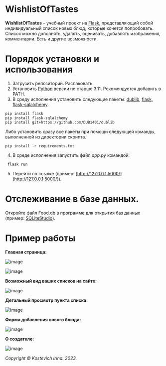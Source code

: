 # WishlistOfTastes
**WishlistOfTastes** – учебный проект на [Flask](https://github.com/pallets/flask?ysclid=lpxvt6k9hy682670415), представляющий собой индивидуальный список новых блюд, которые хочется попробовать. Список можно дополнять, удалять, оценивать, добавлять изображения, комментарии. Есть и другие возможности.

# Порядок установки и использования
1. Загрузить репозиторий. Распаковать.
2. Установить [Python](https://www.python.org/downloads/) версии не старше 3.11. Рекомендуется добавить в PATH.
3. В среду исполнения установить следующие пакеты: [dublib](https://github.com/DUB1401/dublib), [flask](https://github.com/pallets/flask?ysclid=lpxvt6k9hy682670415), [flask-sqlalchemy](https://flask-sqlalchemy.palletsprojects.com/en/latest/).
```
pip install flask
pip install flask-sqlalchemy
pip install git+https://github.com/DUB1401/dublib
```
Либо установить сразу все пакеты при помощи следующей команды, выполненной из директории скрипта.
```
pip install -r requirements.txt
```
4. В среде исполнения запустить файл _app.py_ командой:
```
 flask run
```
5. Перейти по ссылке (пример: [http://127.0.0.1:5000/](http://127.0.0.1:5000/)).

# Отслеживание в базе данных.

Откройте файл Food.db в программе для открытия баз данных (пример: [SQLiteStudio](https://sqlitestudio.pl/)).

# Пример работы

**Главная страница:**

![image](https://github.com/kostevich/WishlistOfTastes/assets/109979502/7a6d3f85-83a1-425b-a469-db12c0a76e3b)

![image](https://github.com/kostevich/WishlistOfTastes/assets/109979502/dc5dbc60-4b91-45d8-aecb-caddfef1e790)

**Возможный вид ваших списков на сайте:**

![image](https://github.com/kostevich/WishlistOfTastes/assets/109979502/89d53106-dc88-4b40-8c84-b52207729cce)

**Детальный просмотр пункта списка:**

![image](https://github.com/kostevich/WishlistOfTastes/assets/109979502/4133dec0-e5df-4c2f-8b46-4e605484af1d)

**Форма добавления нового блюда:**

![image](https://github.com/kostevich/WishlistOfTastes/assets/109979502/f559db62-8552-4fc4-b5bb-dd1fb7dfe8e7)

**О создателе:**

![image](https://github.com/kostevich/WishlistOfTastes/assets/109979502/ed28f638-8cf6-4f37-980c-2de221390c27)

_Copyright © Kostevich Irina. 2023._

